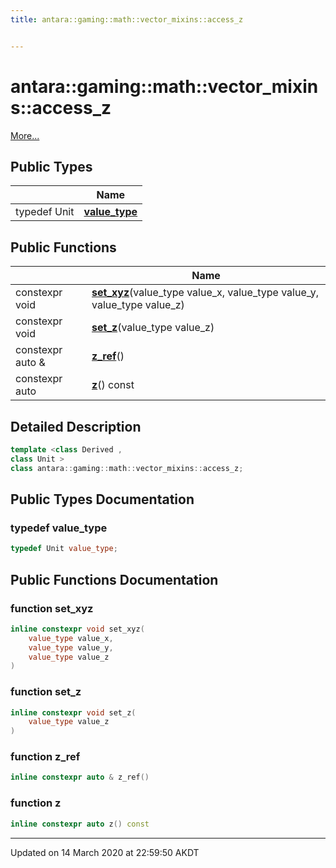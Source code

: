 ```yaml
---
title: antara::gaming::math::vector_mixins::access_z


---
```


# antara::gaming::math::vector_mixins::access_z




 [More...](#detailed-description)









## Public Types

|                | Name           |
| -------------- | -------------- |
| typedef Unit | **[value_type](Classes/classantara_1_1gaming_1_1math_1_1vector__mixins_1_1access__z.md#typedef-value_type)**  |


## Public Functions

|                | Name           |
| -------------- | -------------- |
| constexpr void | **[set_xyz](Classes/classantara_1_1gaming_1_1math_1_1vector__mixins_1_1access__z.md#function-set_xyz)**(value_type value_x, value_type value_y, value_type value_z)  |
| constexpr void | **[set_z](Classes/classantara_1_1gaming_1_1math_1_1vector__mixins_1_1access__z.md#function-set_z)**(value_type value_z)  |
| constexpr auto & | **[z_ref](Classes/classantara_1_1gaming_1_1math_1_1vector__mixins_1_1access__z.md#function-z_ref)**()  |
| constexpr auto | **[z](Classes/classantara_1_1gaming_1_1math_1_1vector__mixins_1_1access__z.md#function-z)**() const  |








## Detailed Description

```cpp
template <class Derived ,
class Unit >
class antara::gaming::math::vector_mixins::access_z;
```





























## Public Types Documentation

### typedef value_type

```cpp
typedef Unit value_type;
```






























## Public Functions Documentation

### function set_xyz

```cpp
inline constexpr void set_xyz(
    value_type value_x,
    value_type value_y,
    value_type value_z
)
```




























### function set_z

```cpp
inline constexpr void set_z(
    value_type value_z
)
```




























### function z_ref

```cpp
inline constexpr auto & z_ref()
```




























### function z

```cpp
inline constexpr auto z() const
```


































-------------------------------

Updated on 14 March 2020 at 22:59:50 AKDT